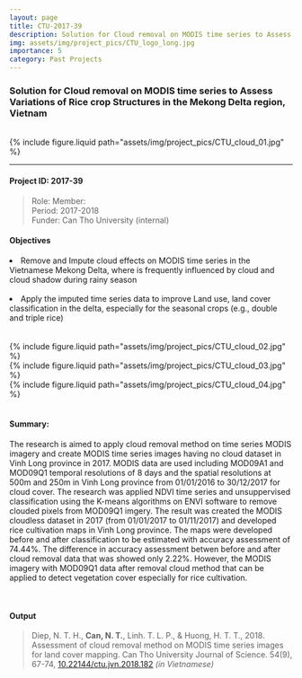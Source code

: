 ```yaml
---
layout: page
title: CTU-2017-39 
description: Solution for Cloud removal on MODIS time series to Assess Variations of Rice crop Structures in the Mekong Delta region, Vietnam; Funded by Can Tho University [2017-2018],
img: assets/img/project_pics/CTU_logo_long.jpg
importance: 5
category: Past Projects
---
```



### Solution for Cloud removal on MODIS time series to Assess Variations of Rice crop Structures in the Mekong Delta region, Vietnam

<br>

<div class="col-sm mt-3 mt-md-0">
    {% include figure.liquid path="assets/img/project_pics/CTU_cloud_01.jpg" %}
</div>

<hr>

#### Project ID: 2017-39

> Role: Member:  <br>
> Period: 2017-2018 <br>
> Funder: Can Tho University (internal)<br>


#### **Objectives** <br>

<li>Remove and Impute cloud effects on MODIS time series in the Vietnamese Mekong Delta, where is frequently influenced by cloud and cloud shadow during rainy season</li><br>

<li>Apply the imputed time series data to improve Land use, land cover classification in the delta, especially for the seasonal crops (e.g., double and triple rice)</li><br>

<br>

<div class="col-sm mt-3 mt-md-0">
    {% include figure.liquid path="assets/img/project_pics/CTU_cloud_02.jpg" %}
</div>

<div class="col-sm mt-3 mt-md-0">
    {% include figure.liquid path="assets/img/project_pics/CTU_cloud_03.jpg" %}
</div>

<div class="col-sm mt-3 mt-md-0">
    {% include figure.liquid path="assets/img/project_pics/CTU_cloud_04.jpg" %}
</div>


<br>


#### **Summary:** <br> 

<p>The research is aimed to apply cloud removal method on time series MODIS imagery and create MODIS time series images having no cloud dataset in Vinh Long province in 2017. MODIS data are used including MOD09A1 and MOD09Q1 temporal resolutions of 8 days and the spatial resolutions at 500m and 250m in ​​Vinh Long province from 01/01/2016 to 30/12/2017 for cloud cover. The research was applied NDVI time series and unsuppervised classification using the K-means algorithms on ENVI software to remove clouded pixels from MOD09Q1 imgery. The result was created the MODIS cloudless dataset in 2017 (from 01/01/2017 to 01/11/2017) and developed rice cultivation maps in Vinh Long province. The maps were developed before and after classification to be estimated with accuracy assessment of 74.44%. The difference in accuracy assessment betwen before and after cloud removal data that was showed only 2.22%. However, the MODIS imagery with MOD09Q1 data after removal cloud method that can be applied to detect vegetation cover especially for rice cultivation. </p>

<br>

#### **Output**

> <p> Diep, N. T. H., <b>Can, N. T.</b>, Linh. T. L. P., & Huong, H. T. T., 2018. Assessment of cloud removal method on MODIS time series images for land cover mapping. Can Tho University Journal of Science. 54(9), 67-74, <a href="https://doi.org/10.22144/ctu.jvn.2018.182">  10.22144/ctu.jvn.2018.182</a> <i>(in Vietnamese)</i></p> 


